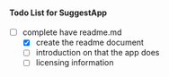 #### Todo List for SuggestApp

-[ ] complete have readme.md
  - [x] create the readme document
  - [ ] introduction on that the app does
  - [ ] licensing information
